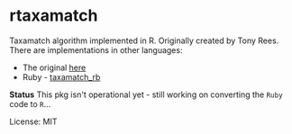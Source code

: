 rtaxamatch
==========

Taxamatch algorithm implemented in R. Originally created by Tony Rees. There are implementations in other languages:

* The original [here](https://wiki.csiro.au/display/taxamatch/Downloads)
* Ruby - [taxamatch_rb](https://github.com/GlobalNamesArchitecture/taxamatch_rb)

__Status__ This pkg isn't operational yet - still working on converting the `Ruby` code to `R`...

License: MIT
